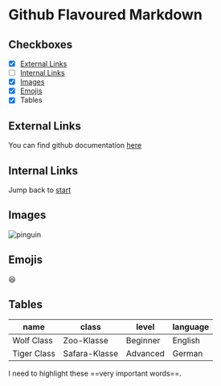 # Github Flavoured Markdown

## Checkboxes
- [X] [External Links](#external-links)
- [ ] [Internal Links](#internal-links)
- [X] [Images](#images)
- [X] [Emojis](#emojis)
- [X] Tables

## External Links
You can find github documentation [here](github.io)

## Internal Links
Jump back to [start](#github-flavoured-markdown)

## Images
![pinguin](https://upload.wikimedia.org/wikipedia/commons/thumb/0/08/South_Shetland-2016-Deception_Island%E2%80%93Chinstrap_penguin_%28Pygoscelis_antarctica%29_04.jpg/220px-South_Shetland-2016-Deception_Island%E2%80%93Chinstrap_penguin_%28Pygoscelis_antarctica%29_04.jpg)

## Emojis
:laughing:

## Tables
| name | class | level | language |
|---|---|---|---|
| Wolf Class | Zoo-Klasse | Beginner | English |
| Tiger Class | Safara-Klasse | Advanced | German

I need to highlight these ==very important words==. 
